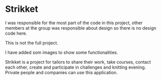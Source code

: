 # Strikket
I was responsible for the most part of the code in this project, other members at the group was responsible about design so there is no design code here.

This is not the full project.

I have added som images to show some functionalities.

Strikket is a project for tailors to share their work, take courses, contact each other, create and participate in challenges and knitting evening. 
Private people and companies can use this application. 
